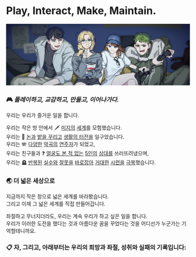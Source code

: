 # Play, Interact, Make, Maintain.

![](https://raw.githubusercontent.com/pimm-dev/.github/refs/heads/master/static/marathon-cover.png)

### 🎮 _플레이하고, 교감하고, 만들고, 이어나가다._

우리는 우리가 즐거운 일을 합니다.

우리는 작은 방 안에서 🗡️ [미지의](https://www.nintendo.co.kr/character/zelda/) [세계](https://genshin.hoyoverse.com/ko)를 모험했습니다.  
우리는 🌾 [논과](https://arcsystemworks.asia/sakuna/kr/) [밭을 꾸리고](https://www.stardewvalley.net/) [생활의 터전을](https://www.nintendo.co.kr/switch/acbaa/index.html) 일구었습니다.    
우리는 🪗 [다양한](https://pjsekai.sega.jp/) [악곡의](https://rhythmdr.com/) [연주자](https://www.djmaxrespect.com/)가 되었고,  
우리는 친구들과 ❓ [얼굴도 본 적 없는](https://overwatch.blizzard.com/) [5인의](https://www.leagueoflegends.com/) [상대를](https://www.pubg.com/) 쓰러뜨려냈으며,  
우리는 🪦 [반복된](https://store.steampowered.com/app/250900/The_Binding_of_Isaac_Rebirth/) [실수와](https://store.steampowered.com/app/646570/Slay_the_Spire/) [잘못을](https://store.steampowered.com/app/1147560/Skul_The_Hero_Slayer/) [바로잡아](https://www.riskofrain.com/) [거대한](https://store.steampowered.com/app/1562700/_/) [시련을](https://www.eldenring.jp/) [극복](https://www.darkestdungeon.com/)했습니다.  

### 🌏 더 넓은 세상으로
지금까지 작은 창으로 넓은 세계를 바라봤습니다.  
그리고 이제 그 넓은 세계를 직접 만들어갑니다.  

좌절하고 무너지더라도, 우리는 계속 우리가 하고 싶은 일을 합니다.  
우리가 이러한 도전을 했다는 것과 아름다운 꿈을 꾸었다는 것을 어디선가 누군가는 기억할테니까요.  

### 📋 자, 그리고, 아래부터는 우리의 희망과 좌절, 성취와 실패의 기록입니다:
